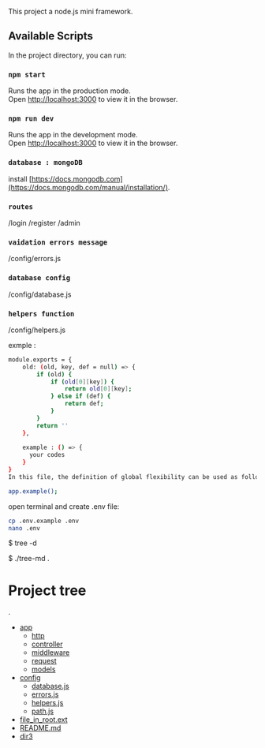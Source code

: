 This project a node.js mini framework.

## Available Scripts

In the project directory, you can run:

### `npm start`

Runs the app in the production mode.<br>
Open [http://localhost:3000](http://localhost:3000) to view it in the browser.

### `npm run dev`

Runs the app in the development mode.<br>
Open [http://localhost:3000](http://localhost:3000) to view it in the browser.

### `database : mongoDB`

install [https://docs.mongodb.com](https://docs.mongodb.com/manual/installation/).

### `routes`

/login 
/register
/admin


### `vaidation errors message`

/config/errors.js

### `database config`

/config/database.js

### `helpers function`

/config/helpers.js

exmple :
```bash
module.exports = {
    old: (old, key, def = null) => {
        if (old) {
            if (old[0][key]) {
                return old[0][key];
            } else if (def) {
                return def;
            }
        }
        return ''
    },
    
    example : () => {
      your codes
    }
}
In this file, the definition of global flexibility can be used as follows

app.example();
```




open terminal and create .env file:

```bash
cp .env.example .env
nano .env
```
$ tree -d

$ ./tree-md .
# Project tree

.
 * [app](./app)
   * [http](./app/http)
    * [controller](./app/http/controller)
    * [middleware](./app/http/middleware)
    * [request](./app/http/request)  
   * [models](./app/models)
 * [config](./config)
   * [database.js](./config/database.js)
   * [errors.js](./config/errors.js)
   * [helpers.js](./config/helpers.js)
   * [path.js](./config/path.js)
 * [file_in_root.ext](./file_in_root.ext)
 * [README.md](./README.md)
 * [dir3](./dir3)
